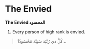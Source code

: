 The Envied
==========

**The Envied المحسود**

1. Every person of high rank is envied.

> 1ـ كُلُّ ذي رُتْبَة سَنِيَّة مَحْسُودٌ.


